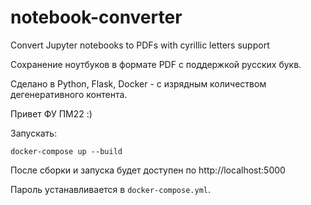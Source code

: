 # notebook-converter
Convert Jupyter notebooks to PDFs with cyrillic letters support

Сохранение ноутбуков в формате PDF с поддержкой русских букв.

Сделано в Python, Flask, Docker - с изрядным количеством дегенеративного контента.

Привет ФУ ПМ22 :)

Запускать:
```shell
docker-compose up --build
```

После сборки и запуска будет доступен по http://localhost:5000

Пароль устанавливается в `docker-compose.yml`.

